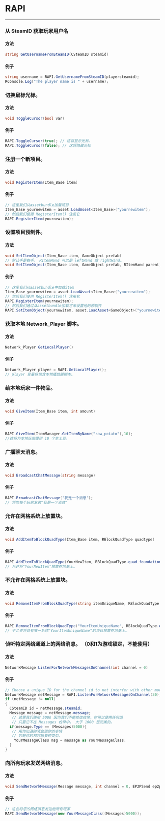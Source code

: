 # RAPI


---
### 从 SteamID 获取玩家用户名
<!-- tabs:start -->

#### **方法**
```csharp
string GetUsernameFromSteamID(CSteamID steamid)
```


#### **例子**

```csharp
string username = RAPI.GetUsernameFromSteamID(playersteamid);
RConsole.Log("The player name is " + username);
```

<!-- tabs:end -->

### 切换鼠标光标。 
#### **方法**
```csharp
void ToggleCursor(bool var)
```


#### **例子**

```csharp
RAPI.ToggleCursor(true); // 这将显示光标.
RAPI.ToggleCursor(false); // 这将隐藏光标
```
### 注册一个新项目。 
#### **方法**
```csharp
void RegisterItem(Item_Base item)
```


#### **例子**

```csharp
// 这里我们从assetbundle加载项目
Item_Base yournewitem = asset.LoadAsset<Item_Base>("yournewitem");
// 然后我们使用 RegisterItem() 注册它
RAPI.RegisterItem(yournewitem);
```
### 设置项目预制件。 
#### **方法**
```csharp
void SetItemObject(Item_Base item, GameObject prefab)
// 默认手是右手。 RItemHand 可以是 leftHand 或 rightHand。
void SetItemObject(Item_Base item, GameObject prefab, RItemHand parent)
```


#### **例子**

```csharp
// 这里我们从assetbundle中加载item
Item_Base yournewitem = asset.LoadAsset<Item_Base>("yournewitem");
// 然后我们使用 RegisterItem() 注册它
RAPI.RegisterItem(yournewitem);
// 然后我们通过从assetbundle加载它来设置他的预制件
RAPI.SetItemObject(yournewitem, asset.LoadAsset<GameObject>("yournewitem"));
``` 
### 获取本地 Network_Player 脚本。 
#### **方法**
```csharp
Network_Player GetLocalPlayer()
```


#### **例子**

```csharp
Network_Player player = RAPI.GetLocalPlayer();
// player 变量将包含本地播放器脚本。
```
### 给本地玩家一件物品。 
#### **方法**
```csharp
void GiveItem(Item_Base item, int amount)
```


#### **例子**

```csharp
RAPI.GiveItem(ItemManager.GetItemByName("raw_potato"),10);
//这将为本地玩家提供 10 个生土豆。
```
### 广播聊天消息。 
#### **方法**
```csharp
void BroadcastChatMessage(string message)
```


#### **例子**

```csharp
RAPI.BroadcastChatMessage("我是一个消息");
// 将向每个玩家发送"我是一个消息"
``` 
### 允许在网格系统上放置块。 
#### **方法**
```csharp
void AddItemToBlockQuadType(Item_Base item, RBlockQuadType quadtype)
```


#### **例子**

```csharp
RAPI.AddItemToBlockQuadType(YourNewItem, RBlockQuadType.quad_foundation);
// 允许将"YourNewItem"放置在地基上。
```
### 不允许在网格系统上放置块。 
#### **方法**
```csharp
void RemoveItemFromBlockQuadType(string itemUniqueName, RBlockQuadType quadtype)
```


#### **例子**

```csharp
RAPI.RemoveItemFromBlockQuadType("YourItemUniqueName", RBlockQuadType.quad_foundation);
// 不允许将具有唯一名称"YourItemUniqueName"的项目放置在地基上。

```
### 侦听特定网络通道上的网络消息。  （0和1为游戏锁定，不能使用） 
#### **方法**
```csharp
NetworkMessage ListenForNetworkMessagesOnChannel(int channel = 0)
```


#### **例子**

```csharp
// Choose a unique ID for the channel id to not interfer with other mods.
NetworkMessage netMessage = RAPI.ListenForNetworkMessagesOnChannel(30);
if (netMessage != null)
{
  CSteamID id = netMessage.steamid;
  Message message = netMessage.message;
   // 这里我们使用 5000 因为我们不能修改枚举，你可以使用任何值
   // 只要它不在 Messages 枚举中。 大于 1000 是完美的。
  if(message.Type == (Messages)5000){
   // 用你知道的消息做你的事情
   // 它是你的和它想要的类型。
    YourMessageClass msg = message as YourMessageClass;
  }
}
```
### 向所有玩家发送网络消息。 
#### **方法**
```csharp
void SendNetworkMessage(Message message, int channel = 0, EP2PSend ep2psend = EP2PSend.k_EP2PSendReliable, Target target = Target.Other, CSteamID fallbackSteamID = new CSteamID())
```


#### **例子**

```csharp
// 这会将您的网络消息发送给所有玩家
RAPI.SendNetworkMessage(new YourMessageClass((Messages)5000));
```